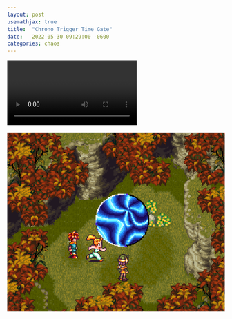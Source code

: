 ```yaml
---
layout: post
usemathjax: true
title:  "Chrono Trigger Time Gate"
date:   2022-05-30 09:29:00 -0600
categories: chaos
---
```


![Chrono Trigger Time Gate Replica](../assets/videos/timegate.webm)

![Chrono Trigger Time Gate](../assets/img/timegate.png)
